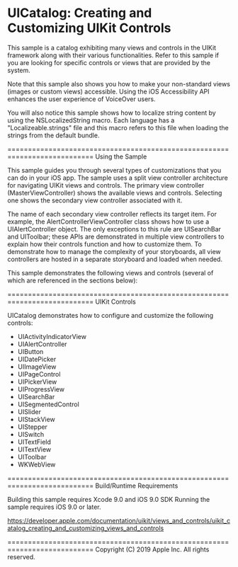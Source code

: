 UICatalog: Creating and Customizing UIKit Controls
===========================================================================

This sample is a catalog exhibiting many views and controls in the UIKit framework along with their various functionalities. Refer to this sample if you are looking for specific controls or views that are provided by the system.

Note that this sample also shows you how to make your non-standard views (images or custom views) accessible. Using the iOS Accessibility API enhances the user experience of VoiceOver users.

You will also notice this sample shows how to localize string content by using the NSLocalizedString macro. Each language has a "Localizeable.strings" file and this macro refers to this file when loading the strings from the default bundle.

===========================================================================
Using the Sample

This sample guides you through several types of customizations that you can do in your iOS app.  The sample uses a split view controller architecture for navigating UIKit views and controls. The primary view controller (MasterViewController) shows the available views and controls. Selecting one shows the secondary view controller associated with it.

The name of each secondary view controller reflects its target item. For example, the AlertControllerViewController class shows how to use a UIAlertController object. The only exceptions to this rule are UISearchBar and UIToolbar; these APIs are demonstrated in multiple view controllers to explain how their controls function and how to customize them. To demonstrate how to manage the complexity of your storyboards, all view controllers are hosted in a separate storyboard and loaded when needed.

This sample demonstrates the following views and controls (several of which are referenced in the sections below):

===========================================================================
UIKit Controls

UICatalog demonstrates how to configure and customize the following controls:

+ UIActivityIndicatorView
+ UIAlertController
+ UIButton
+ UIDatePicker
+ UIImageView
+ UIPageControl
+ UIPickerView
+ UIProgressView
+ UISearchBar
+ UISegmentedControl
+ UISlider
+ UIStackView
+ UIStepper
+ UISwitch
+ UITextField
+ UITextView
+ UIToolbar
+ WKWebView

===========================================================================
Build/Runtime Requirements

Building this sample requires Xcode 9.0 and iOS 9.0 SDK
Running the sample requires iOS 9.0 or later.

https://developer.apple.com/documentation/uikit/views_and_controls/uikit_catalog_creating_and_customizing_views_and_controls

===========================================================================
Copyright (C) 2019 Apple Inc. All rights reserved.

